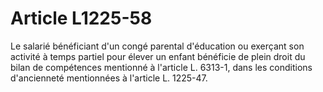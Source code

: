 # Article L1225-58

Le salarié bénéficiant d'un congé parental d'éducation ou exerçant son activité à temps partiel pour élever un enfant bénéficie de plein droit du bilan de compétences mentionné à l'article L. 6313-1, dans les conditions d'ancienneté mentionnées à l'article L. 1225-47.